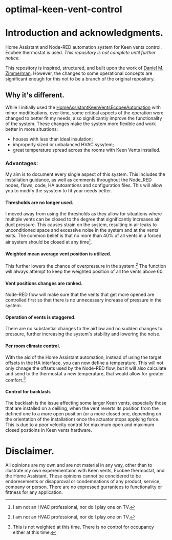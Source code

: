 # optimal-keen-vent-control

# Introduction and acknowledgments.
Home Assistant and Node-RED automation system for Keen vents control. Ecobee thermostat is used.
*This repository is not complete until further notice.*

This repository is inspired, structured, and built upon the work of [Daniel M. Zimmerman](https://github.com/dmzimmerman/HomeAssistantKeenVentsEcobeeAutomation).
However, the changes to some operational concepts are significant enough for this not to be a branch of the original repository.

## Why it's different.
While I initially used the [HomeAssistantKeenVentsEcobeeAutomation](https://github.com/dmzimmerman/HomeAssistantKeenVentsEcobeeAutomation) with minor modifications, over time, some critical aspects of the operation were changed to better fit my needs, also significantly improve the functionality of the system. These changes make the system more flexible and work better in more situations:
- houses with less than ideal insulation;
- improperly sized or unbalanced HVAC sysytem;
- great temperature spread across the rooms with Keen Vents installed.
### Advantages:
My aim is to document every single aspect of this system. This includes the installation guidance, as well as comments throughout the Node_RED nodes, flows, code, HA autoamtions and configuration files. This will allow you to modify the sysytem to fit your needs better.
#### Thresholds are no longer used.
I moved away from using the thresholds as they allow for situations where multiple vents can be closed to the degree that significantly increases air duct pressure. This causes strain on the system, resulting in air leaks to unconditioned space and excessive noise in the system and at the vents' exits.
The common belief is that no more than 40% of all vents in a forced air system should be closed at any time[^1].
#### Weighted mean average vent position is utilized.
This further lowers the chance of overpressure in the system.[^1] The function will always attempt to keep the weighted position of all the vents above 60.
#### Vent positions changes are ranked.
Node-RED flow will make sure that the vents that get more opened are controlled first so that there is no unnecessary increase of pressure in the system.
#### Operation of vents is staggered.
There are no substantial changes to the airflow and no sudden changes to pressure, further increasing the system's stability and lowering the noise.
#### Per room climate control.
With the aid of the Home Assistant automation, instead of using the target offsets in the HA interface, you can now define a temperature. This will not only chnage the offsets used by the Node-RED flow, but it will also calculate and send to the thermostat a new temperature, that would allow for greater comfort.[^2]
#### Control for backlash.
The backlash is the issue affecting some larger Keen vents, especially those that are installed on a ceilling, when the vent reverts its position from the defined one to a more open position (or a more closed one, depending on the orientation of the installation) once the actuator stops applying force. This is due to a poor velocity control for maximum open and maximum closed postioins in Keen vents hardware.

# Disclaimer.
All opinions are my own and are not material in any way, other than to illustrate my own experementaion with Keen vents, Ecobee thermostat, and the Home Assistant. These opinions cannot be concidered to be endoresements or disapproval or condemnations of any product, service, company or person.   There are no expressed gurrantees to functionality or fittness for any application.













[^1]: I am not an HVAC professional, nor do I play one on TV.
[^2]: This is not weighted at this time. There is no control for occupancy either at this time.
